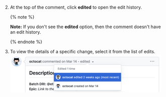2. At the top of the comment, click **edited** to open the edit history.

      {% note %}

      **Note:** If you don't see the **edited** option, then the comment doesn't have an edit history.

      {% endnote %}

3. To view the details of a specific change, select it from the list of edits.
  ![Screenshot of a {% data variables.product.prodname_dotcom %} comment showing a dropdown menu open to display previous edits of the comment.](/assets/images/help/repository/choose-comment-edit-to-expand.png)

